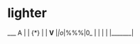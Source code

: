 # lighter


 ___    A
 | |   {*}
 | |  __V__
 |_|o_|%%%|0_
    |       |
    |       |
    |_______|
